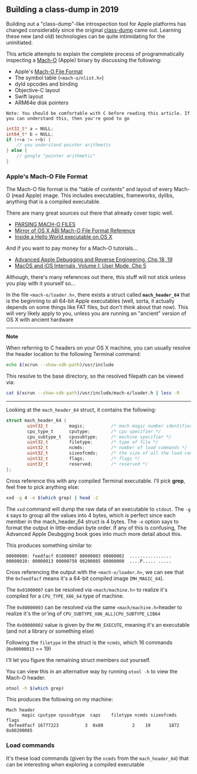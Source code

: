 ## Building a class-dump in 2019

Building out a "class-dump"-like introspection tool for Apple platforms has changed considerably since the original [class-dump](http://stevenygard.com/projects/class-dump/) came out. Learning these new (and old) technologies can be quite intimidating for the uninitiated. 

This article attempts to explain the complete process of programmatically inspecting a [Mach-O](https://en.wikipedia.org/wiki/Mach-O) (Apple) binary by discussing the following:

* Apple's [Mach-O File Format](https://en.wikipedia.org/wiki/Mach-O)
* The symbol table (`<mach-o/nlist.h>`)
* dyld opcodes and binding
* Objective-C layout
* Swift layout
* ARM64e disk pointers

```none
Note: You should be comfortable with C before reading this article. If you can understand this, then you're good to go
```

```c
int32_t* a = NULL;
int64_t* b = NULL;
if (++a != ++b) {
	// you understand pointer arithmetic
} else {
	// google "pointer arithmetic"
}
```

### Apple's Mach-O File Format

The Mach-O file format is the "table of contents" and layout of every Mach-O (read Apple) image. This includes executables, frameworks, dylibs, anything that is a compiled executable.

There are many great sources out there that already cover topic well. 

* [PARSING MACH-O FILES](https://lowlevelbits.org/parsing-mach-o-files/)
* [Mirror of OS X ABI Mach-O File Format Reference](https://github.com/aidansteele/osx-abi-macho-file-format-reference)
* [Inside a Hello World executable on OS X](https://adrummond.net/posts/macho)

And if you want to pay money for a Mach-O tutorials...

* [Advanced Apple Debugging and Reverse Engineering, Chp 18, 19](https://store.raywenderlich.com/products/advanced-apple-debugging-and-reverse-engineering)
* [MacOS and iOS Internals, Volume I: User Mode, Chp 5](http://www.newosxbook.com/index.php)


Although, there's many references out there, this stuff will not stick unless you play with it yourself so...

In the file `<mach-o/loader.h>`, there exists a struct called **`mach_header_64`** that is the beginning to all 64-bit Apple executables (well, sorta, it actually depends on some things like FAT files, but don't think about that now). This will very likely apply to you, unless you are running an "ancient" version of OS X with ancient hardware

---
**Note**

When referring to C headers on your OS X machine, you can usually resolve the header location to the following Terminal command:


```bash
echo $(xcrun --show-sdk-path)/usr/include
```

This resolve to the base directory, so the resolved filepath can be viewed via:

```bash
cat $(xcrun --show-sdk-path)/usr/include/mach-o/loader.h | less -R
```

---

Looking at the `mach_header_64` struct, it contains the following:

```c
struct mach_header_64 {
        uint32_t        magic;          /* mach magic number identifier */
        cpu_type_t      cputype;        /* cpu specifier */
        cpu_subtype_t   cpusubtype;     /* machine specifier */
        uint32_t        filetype;       /* type of file */
        uint32_t        ncmds;          /* number of load commands */
        uint32_t        sizeofcmds;     /* the size of all the load commands */
        uint32_t        flags;          /* flags */
        uint32_t        reserved;       /* reserved */
};
```

Cross reference this with any compiled Terminal executable. I'll pick **grep**, feel free to pick anything else:

```bash
xxd -g 4 -e $(which grep) | head -2
```
The `xxd` command will dump the raw data of an executable to `stdout`. The `-g 4` says to group all the values into 4 bytes, which is perfect since each member in the mach_header_64 struct is 4 bytes. The `-e` option says to format the output in little-endian byte order. If any of this is confusing, The Advanced Apple Deubgging book goes into much more detail about this. 

This produces something similar to:

```none
00000000: feedfacf 01000007 80000003 00000002  ................
00000010: 00000013 00000750 00200085 00000000  ....P..... .....
```

Cross referencing the output with the `<mach-o/loader.h>`, we can see that the `0xfeedfacf` means it's a 64-bit compiled image (`MH_MAGIC_64`).

The `0x01000007` can be resolved via `<mach/machine.h>` to realize it's compiled for a `CPU_TYPE_X86_64` type of machine.

The `0x80000003` can be resolved via the same `<mach/machine.h>`header to realize it's the or'ing of `CPU_SUBTYPE_X86_ALL|CPU_SUBTYPE_LIB64`

The `0x00000002` value is given by the `MH_EXECUTE`, meaning it's an executable (and not a library or something else)

Following the `filetype` in the struct is the `ncmds`, which 16 commands (`0x00000013` == 19)

I'll let you figure the remaining struct members out yourself.

You can view this in an alternative way by running `otool -h` to view the Mach-O header.

```bash
otool -h $(which grep)
```

This produces the following on my machine:

```none
Mach header
      magic cputype cpusubtype  caps    filetype ncmds sizeofcmds      flags
 0xfeedfacf 16777223          3  0x80           2    19       1872 0x00200085
 ```

### Load commands

It's these load commands (given by the `ncmds` from the `mach_header_64`) that can be interesting when exploring a compiled executable

<!-- 
You can use the [editor on GitHub](https://github.com/DerekSelander/dsdump/edit/master/docs/index.md) to maintain and preview the content for your website in Markdown files.

Whenever you commit to this repository, GitHub Pages will run [Jekyll](https://jekyllrb.com/) to rebuild the pages in your site, from the content in your Markdown files.

### Markdown

Markdown is a lightweight and easy-to-use syntax for styling your writing. It includes conventions for

```markdown
Syntax highlighted code block

# Header 1
## Header 2
### Header 3

- Bulleted
- List

1. Numbered
2. List

**Bold** and _Italic_ and `Code` text

[Link](url) and ![Image](src)
```

For more details see [GitHub Flavored Markdown](https://guides.github.com/features/mastering-markdown/).

### Jekyll Themes

Your Pages site will use the layout and styles from the Jekyll theme you have selected in your [repository settings](https://github.com/DerekSelander/dsdump/settings). The name of this theme is saved in the Jekyll `_config.yml` configuration file.

### Support or Contact

Having trouble with Pages? Check out our [documentation](https://help.github.com/categories/github-pages-basics/) or [contact support](https://github.com/contact) and we’ll help you sort it out.
 -->